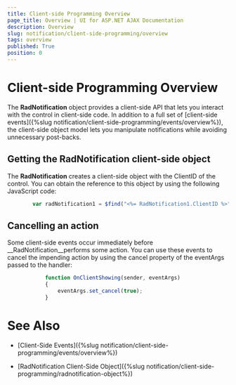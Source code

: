 ```yaml
---
title: Client-side Programming Overview
page_title: Overview | UI for ASP.NET AJAX Documentation
description: Overview
slug: notification/client-side-programming/overview
tags: overview
published: True
position: 0
---
```


# Client-side Programming Overview



The __RadNotification__ object provides a client-side API that lets you interact with the control in client-side code. In addition to a full set of [client-side events]({%slug notification/client-side-programming/events/overview%}), the client-side object model lets you manipulate notifications while avoiding unnecessary post-backs.

## Getting the RadNotification client-side object

The __RadNotification__ creates a client-side object with the ClientID of the control. You can obtain the reference to this object by using the following JavaScript code:

````JavaScript
	    var radNotification1 = $find("<%= RadNotification1.ClientID %>");
````



## Cancelling an action

Some client-side events occur immediately before __RadNotification__performs some action. You can use these events to cancel the impending action by using the cancel property of the eventArgs passed to the handler:

````JavaScript
	        function OnClientShowing(sender, eventArgs)
	        {
	            eventArgs.set_cancel(true);
	        }
````



# See Also

 * [Client-Side Events]({%slug notification/client-side-programming/events/overview%})

 * [RadNotification Client-Side Object]({%slug notification/client-side-programming/radnotification-object%})
